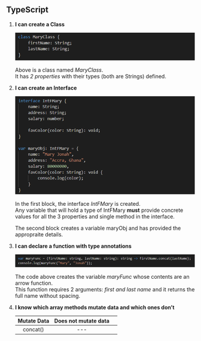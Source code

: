 ## TypeScript

1. **I can create a Class**
 
    ![create class in typescript](images/create_class.PNG)

    Above is a class named _MaryClass_.  
    It has _2 properties_ with their types (both are Strings) defined.  



2. **I can create an Interface**

    ![create interface in typescript](images/create_interface.PNG)  

    In the first block, the interface _IntFMary_ is created.  
    Any variable that will hold a type of IntFMary **must** provide concrete values for all the 3 properties and single method in the interface.  
    
    The second block creates a variable maryObj and has provided the appropraite details.  



3. **I can declare a function with type annotations**  

    ![declare function with type annotation](images/create_function_type_annotation.PNG)  

    The code above creates the variable _maryFunc_ whose contents are an arrow function.  
    This function requires 2 arguments: _first and last name_ and it returns the full name without spacing.



4. **I know which array methods mutate data and which ones don’t**

    | Mutate Data | Does not mutate data  |   |
    | :---:   | :-: | :-: |
    | concat() | --- |  |

